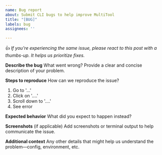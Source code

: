 ```yaml
---
name: Bug report
about: Submit CLI bugs to help improve MultiTool
title: "[BUG]"
labels: bug
assignees: ''

---
```


👍 *If you're experiencing the same issue, please react to this post with a thumbs-up. It helps us prioritize fixes.*

**Describe the bug**
What went wrong? Provide a clear and concise description of your problem.

**Steps to reproduce**
How can we reproduce the issue?
1. Go to '...'
2. Click on '....'
3. Scroll down to '....'
4. See error

**Expected behavior**
What did you expect to happen instead?

**Screenshots** (if applicable)
Add screenshots or terminal output to help communicate the issue.

**Additional context**
Any other details that might help us understand the problem—config, environment, etc.
